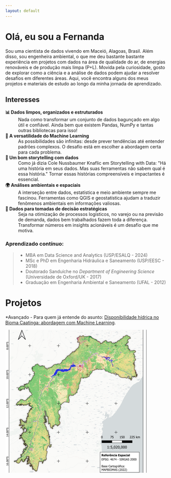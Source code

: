 ```yaml
---
layout: default
---
```


# Olá, eu sou a Fernanda
Sou uma cientista de dados vivendo em Maceió, Alagoas, Brasil. 
Além disso, sou engenheira ambiental, o que me deu bastante bastante experiência em projetos com dados na área de qualidade do ar, de energias renováveis e de produção mais limpa (P+L).
Movida pela curiosidade, gosto de explorar como a ciência e a análise de dados podem ajudar a resolver desafios em diferentes áreas.
Aqui, você encontra alguns dos meus projetos e materiais de estudo ao longo da minha jornada de aprendizado.

## Interesses
<dl>
<dt><b>📊 Dados limpos, organizados e estruturados</b></dt>
<dd>Nada como transformar um conjunto de dados bagunçado em algo útil e confiável. Ainda bem que existem Pandas, NumPy e tantas outras bibliotecas para isso!</dd>
<dt><b>🤖 A versatilidade do Machine Learning</b></dt>
<dd>As possibilidades são infinitas: desde prever tendências até entender padrões complexos. O desafio está em escolher a abordagem certa para cada problema.</dd>
<dt><b>📢 Um bom storytelling com dados</b></dt>
<dd>Como já dizia Cole Nussbaumer Knaflic em Storytelling with Data: "Há uma história em seus dados. Mas suas ferramentas não sabem qual é essa história." Tornar essas histórias compreensíveis e impactantes é essencial.</dd>
<dt><b>🌍 Análises ambientais e espaciais</b></dt>
<dd>A interseção entre dados, estatística e meio ambiente sempre me fascinou. Ferramentas como QGIS e geostatística ajudam a traduzir fenômenos ambientais em informações valiosas.</dd>
<dt><b> 🚛 Dados para tomadas de decisão estratégicas</b></dt>
<dd>Seja na otimização de processos logísticos, no varejo ou na previsão de demanda, dados bem trabalhados fazem toda a diferença. Transformar números em insights acionáveis é um desafio que me motiva.</dd>
</dl>

### Aprendizado contínuo: 
> * MBA em Data Science and Analytics (USP/ESALQ - 2024)  
> * MSc e PhD em Engenharia Hidráulica e Saneamento (USP/EESC - 2018)  
> * Doutorado Sanduíche no _Department of Engineering Science_ (Universidade de Oxford/UK - 2017)  
> * Graduação em Engenharia Ambiental e Saneamento (UFAL - 2012)

# Projetos

*Avançado - Para quem já entende do asunto:
[Disponibilidade hídrica no Bioma Caatinga: abordagem com Machine Learning](https://fernandaspeiter.github.io/q95_caatinga_saofrancisco/).

[![GitHub](assets/images/logo_caatinga_proj.png)](https://fernandaspeiter.github.io/q95_caatinga_saofrancisco/)

